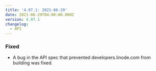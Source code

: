 ```yaml
---
title: '4.97.1: 2021-06-29'
date: 2021-06-29T04:00:00.000Z
version: 4.97.1
changelog:
  - API
---
```


### Fixed

- A bug in the API spec that prevented developers.linode.com from building was fixed.
